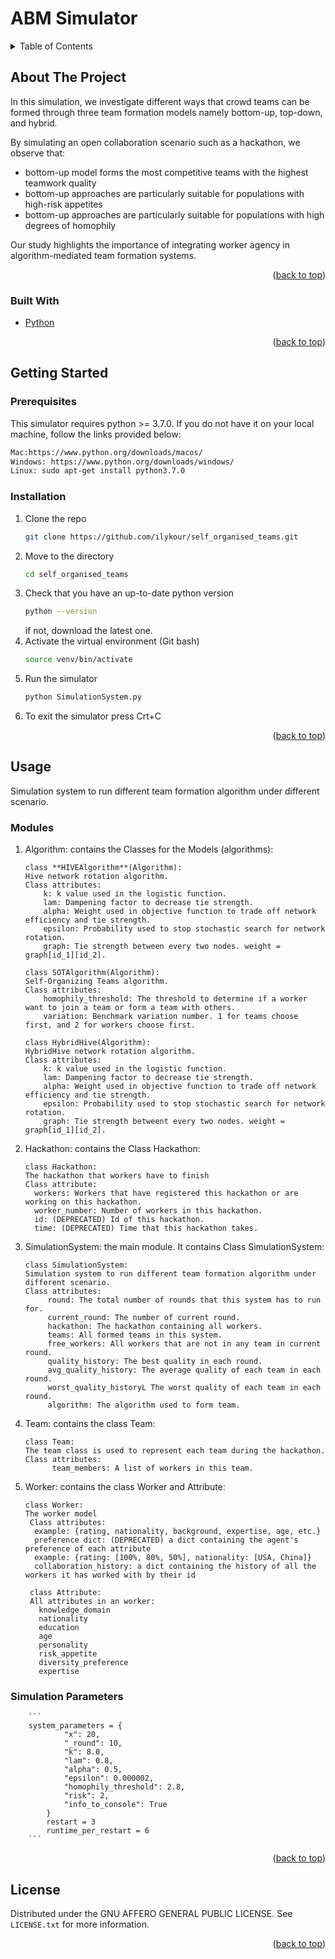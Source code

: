 # ABM Simulator

<!-- TABLE OF CONTENTS -->
<details>
  <summary>Table of Contents</summary>
  <ol>
    <li>
      <a href="#about-the-project">About The Project</a>
      <ul>
        <li><a href="#built-with">Built With</a></li>
      </ul>
    </li>
    <li>
      <a href="#getting-started">Getting Started</a>
      <ul>
        <li><a href="#prerequisites">Prerequisites</a></li>
        <li><a href="#installation">Installation</a></li>
      </ul>
    </li>
    <li><a href="#usage">Usage</a></li>
    <li><a href="#license">License</a></li>
  </ol>
</details>



<!-- ABOUT THE PROJECT -->
## About The Project
In this simulation, we investigate different ways that crowd teams can be formed through three team formation models namely bottom-up, top-down, and hybrid.


By simulating an open collaboration scenario such as a hackathon, we observe that:
* bottom-up model forms the most competitive teams with the highest teamwork quality
* bottom-up approaches are particularly suitable for populations with high-risk appetites
* bottom-up approaches are particularly suitable for populations with high degrees of homophily

Our study highlights the importance of integrating worker agency in algorithm-mediated team formation systems.


<p align="right">(<a href="#top">back to top</a>)</p>



### Built With

* [Python](https://www.python.org/)

<p align="right">(<a href="#top">back to top</a>)</p>

<!-- GETTING STARTED -->
## Getting Started

### Prerequisites
This simulator requires python >= 3.7.0. 
If you do not have it on your local machine, follow the links provided below:
  ```sh
  Mac:https://www.python.org/downloads/macos/
  Windows: https://www.python.org/downloads/windows/
  Linux: sudo apt-get install python3.7.0
  ```

### Installation

1. Clone the repo
   ```sh
   git clone https://github.com/ilykour/self_organised_teams.git
   ```
2. Move to the directory
   ```sh
   cd self_organised_teams
   ```
3. Check that you have an up-to-date python version
   ```sh
   python --version
   ```
   if not, download the latest one.
4. Activate the virtual environment (Git bash)
   ```sh
   source venv/bin/activate
   ```
5. Run the simulator
   ```sh
   python SimulationSystem.py
   ```
6. To exit the simulator press Crt+C

<p align="right">(<a href="#top">back to top</a>)</p>



<!-- USAGE EXAMPLES -->
## Usage
Simulation system to run different team formation algorithm under different scenario.

### Modules
1. Algorithm: contains the Classes for the Models (algorithms):
    
    ```
    class **HIVEAlgorithm**(Algorithm):
    Hive network rotation algorithm.
    Class attributes:
        k: k value used in the logistic function.
        lam: Dampening factor to decrease tie strength.
        alpha: Weight used in objective function to trade off network efficiency and tie strength.
        epsilon: Probability used to stop stochastic search for network rotation.
        graph: Tie strength between every two nodes. weight = graph[id_1][id_2].
    ```
    ```
    class SOTAlgorithm(Algorithm):
    Self-Organizing Teams algorithm.
    Class attributes:
        homophily_threshold: The threshold to determine if a worker want to join a team or form a team with others.
        variation: Benchmark variation number. 1 for teams choose first, and 2 for workers choose first.
    ```
    ```
    class HybridHive(Algorithm):
    HybridHive network rotation algorithm.
    Class attributes:
        k: k value used in the logistic function.
        lam: Dampening factor to decrease tie strength.
        alpha: Weight used in objective function to trade off network efficiency and tie strength.
        epsilon: Probability used to stop stochastic search for network rotation.
        graph: Tie strength betweent every two nodes. weight = graph[id_1][id_2].
    ```
    
2. Hackathon: contains the Class Hackathon:
    ```
    class Hackathon:
    The hackathon that workers have to finish
    Class attribute:
      workers: Workers that have registered this hackathon or are working on this hackathon.
      worker_number: Number of workers in this hackathon.
      id: (DEPRECATED) Id of this hackathon.
      time: (DEPRECATED) Time that this hackathon takes.
    ```
3. SimulationSystem: the main module. It contains Class SimulationSystem:
    ```
    class SimulationSystem:
    Simulation system to run different team formation algorithm under different scenario.
    Class attributes:
         round: The total number of rounds that this system has to run for.
         current_round: The number of current round.
         hackathon: The hackathon containing all workers.
         teams: All formed teams in this system.
         free_workers: All workers that are not in any team in current round.
         quality_history: The best quality in each round.
         avg_quality_history: The average quality of each team in each round.
         worst_quality_historyL The worst quality of each team in each round.
         algorithm: The algorithm used to form team.
      ```
4. Team: contains the class Team:
      ```
      class Team:
      The team class is used to represent each team during the hackathon.
      Class attributes:
            team_members: A list of workers in this team.
      ```
5. Worker: contains the class Worker and Attribute:
      ```
      class Worker:
      The worker model
       Class attributes:
        example: {rating, nationality, background, expertise, age, etc.}
        preference dict: (DEPRECATED) a dict containing the agent's preference of each attribute
        example: {rating: [100%, 80%, 50%], nationality: [USA, China]}
        collaboration_history: a dict containing the history of all the workers it has worked with by their id
      ```
       
      ```
       class Attribute:
       All attributes in an worker:
         knowledge_domain
         nationality
         education
         age
         personality
         risk_appetite
         diversity_preference
         expertise
      ```

### Simulation Parameters
        ```
        system_parameters = {
                "x": 20,
                "_round": 10,
                "k": 8.0,
                "lam": 0.8,
                "alpha": 0.5,
                "epsilon": 0.000002,
                "homophily_threshold": 2.8,
                "risk": 2,
                "info_to_console": True
            }
            restart = 3
            runtime_per_restart = 6
        ```

<p align="right">(<a href="#top">back to top</a>)</p>



<!-- LICENSE -->
## License

Distributed under the GNU AFFERO GENERAL PUBLIC LICENSE. See `LICENSE.txt` for more information.

<p align="right">(<a href="#top">back to top</a>)</p>
